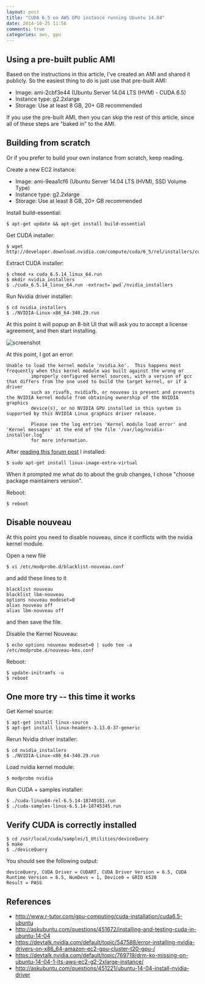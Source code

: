 ```yaml
---
layout: post
title: "CUDA 6.5 on AWS GPU instance running Ubuntu 14.04"
date: 2014-10-25 11:56
comments: true
categories: aws, gpu
---
```


## Using a pre-built public AMI

Based on the instructions in this article, I've created an AMI and shared it publicly.  So the easiest thing to do is just use that pre-built AMI:

* Image: ami-2cbf3e44 (Ubuntu Server 14.04 LTS (HVM) - CUDA 6.5) 
* Instance type: g2.2xlarge
* Storage: Use at least 8 GB, 20+ GB recommended

If you use the pre-built AMI, then you can skip the rest of this article, since all of these steps are "baked in" to the AMI.

## Building from scratch

Or if you prefer to build your own instance from scratch, keep reading.

Create a new EC2 instance:

* Image: ami-9eaa1cf6 (Ubuntu Server 14.04 LTS (HVM), SSD Volume Type)
* Instance type: g2.2xlarge
* Storage: Use at least 8 GB, 20+ GB recommended

Install build-essential:

```
$ apt-get update && apt-get install build-essential
```

Get CUDA installer:

```
$ wget http://developer.download.nvidia.com/compute/cuda/6_5/rel/installers/cuda_6.5.14_linux_64.run
```

Extract CUDA installer:

```
$ chmod +x cuda_6.5.14_linux_64.run
$ mkdir nvidia_installers
$ ./cuda_6.5.14_linux_64.run -extract=`pwd`/nvidia_installers
```


Run Nvidia driver installer:

```
$ cd nvidia_installers
$ ./NVIDIA-Linux-x86_64-340.29.run
```

At this point it will popup an 8-bit UI that will ask you to accept a license agreement, and then start installing.

![screenshot](http://tleyden-misc.s3.amazonaws.com/blog_images/install_cuda.png)

At this point, I got an error:

```
Unable to load the kernel module 'nvidia.ko'.  This happens most frequently when this kernel module was built against the wrong or
         improperly configured kernel sources, with a version of gcc that differs from the one used to build the target kernel, or if a driver
         such as rivafb, nvidiafb, or nouveau is present and prevents the NVIDIA kernel module from obtaining ownership of the NVIDIA graphics
         device(s), or no NVIDIA GPU installed in this system is supported by this NVIDIA Linux graphics driver release.

         Please see the log entries 'Kernel module load error' and 'Kernel messages' at the end of the file '/var/log/nvidia-installer.log'
         for more information.
```

After [reading this forum post](https://devtalk.nvidia.com/default/topic/547588/error-installing-nvidia-drivers-on-x86_64-amazon-ec2-gpu-cluster-t20-gpu-/) I installed:

```
$ sudo apt-get install linux-image-extra-virtual
```

When it prompted me what do to about the grub changes, I chose "choose package maintainers version".

Reboot:

```
$ reboot
```

## Disable nouveau

At this point you need to disable nouveau, since it conflicts with the nvidia kernel module.

Open a new file

```
$ vi /etc/modprobe.d/blacklist-nouveau.conf
```

and add these lines to it

```
blacklist nouveau
blacklist lbm-nouveau
options nouveau modeset=0
alias nouveau off
alias lbm-nouveau off
```

and then save the file.

Disable the Kernel Nouveau:

```
$ echo options nouveau modeset=0 | sudo tee -a /etc/modprobe.d/nouveau-kms.conf
```

Reboot:

```
$ update-initramfs -u
$ reboot
```

## One more try -- this time it works

Get Kernel source:

```
$ apt-get install linux-source
$ apt-get install linux-headers-3.13.0-37-generic

```

Rerun Nvidia driver installer:

```
$ cd nvidia_installers
$ ./NVIDIA-Linux-x86_64-340.29.run
```

Load nvidia kernel module:

```
$ modprobe nvidia
```

Run CUDA + samples installer:

```
$ ./cuda-linux64-rel-6.5.14-18749181.run
$ ./cuda-samples-linux-6.5.14-18745345.run
```

## Verify CUDA is correctly installed

```
$ cd /usr/local/cuda/samples/1_Utilities/deviceQuery
$ make
$ ./deviceQuery   
```

You should see the following output:

```
deviceQuery, CUDA Driver = CUDART, CUDA Driver Version = 6.5, CUDA Runtime Version = 6.5, NumDevs = 1, Device0 = GRID K520
Result = PASS
```

## References

* http://www.r-tutor.com/gpu-computing/cuda-installation/cuda6.5-ubuntu
* http://askubuntu.com/questions/451672/installing-and-testing-cuda-in-ubuntu-14-04
* https://devtalk.nvidia.com/default/topic/547588/error-installing-nvidia-drivers-on-x86_64-amazon-ec2-gpu-cluster-t20-gpu-/
* https://devtalk.nvidia.com/default/topic/769719/drm-ko-missing-on-ubuntu-14-04-1-lts-aws-ec2-g2-2xlarge-instance/
* http://askubuntu.com/questions/451221/ubuntu-14-04-install-nvidia-driver
